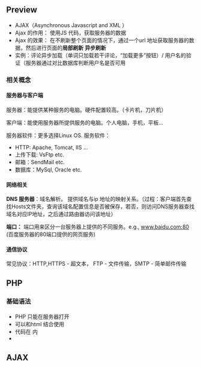 
## Preview 
- AJAX（Asynchronous Javascript and XML ）
- Ajax 的作用： 使用JS 代码，获取服务器的数据
- Ajax 的效果： 在不刷新整个页面的情况下，通过一个url 地址获取服务器的数据，然后进行页面的**局部刷新** **异步刷新**
- 实例：评论异步加载（单词只加载若干评论，“加载更多”按钮）/ 用户名的验证（服务器通过对比数据库判断用户名是否可用

### 相关概念
#### 服务器与客户端

服务器：能提供某种服务的电脑。硬件配置较高。（卡片机，刀片机）

客户端：能使用服务器所提供服务的电脑。个人电脑，手机，平板... 

服务器软件：更多选择Linux OS. 服务软件：
- HTTP: Apache, Tomcat, IIS ...
- 上传下载: VsFtp etc. 
- 邮箱：SendMail etc. 
- 数据库：MySql, Oracle etc. 

#### 网络相关
**DNS 服务器**：域名解析。 提供域名与ip 地址的映射关系。（过程：客户端首先查找Hosts文件夹，查询该域名配置信息是否被保存，若否，则访问DNS服务器查找域名对应IP地址，之后通过路由器访问该地址）

**端口：** 端口用来区分一台服务器上提供的不同服务。e.g., www.baidu.com:80 (百度服务器的80端口提供的网页服务) 

#### 通信协议
 常见协议：HTTP,HTTPS - 超文本， FTP - 文件传输，SMTP - 简单邮件传输

## PHP 
### 基础语法
#### 
- PHP 只能在服务器打开
- 可以和html 结合使用
- 代码在<?php ... ?> 内
- 


## AJAX 

<!--stackedit_data:
eyJoaXN0b3J5IjpbLTEyNjcxMjQ1MjQsLTE2MTUyNTUwMDgsND
I5MzQwMDk2LC0xMDEzMTM1NDIxLDMzNDE1NTM5MywtMTM5NDIy
MzM0MSwtMTcxMDUwMDk1MywtMTcxMDUwMDk1MywxOTE1NzYyOD
YxLDE0OTg5MTA1NzcsLTE2NDk3NTY2MDgsLTMxNDk0NzAyLDY4
MTc2ODE4NSwxNTA5OTAyNDU4XX0=
-->